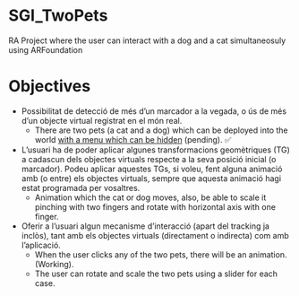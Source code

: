 # SGI_TwoPets
RA Project where the user can interact with a dog and a cat simultaneosuly using ARFoundation

# Objectives
- Possibilitat de detecció de més d’un marcador a la vegada, o ús de més d’un objecte virtual registrat en el món real.
  - There are two pets (a cat and a dog) which can be deployed into the world <ins>with a menu which can be hidden</ins> (pending). ✅
- L’usuari ha de poder aplicar algunes transformacions geomètriques (TG) a cadascun dels objectes virtuals respecte a la seva posició inicial (o marcador). Podeu aplicar aquestes TGs, si voleu, fent alguna animació amb (o entre) els objectes virtuals, sempre que aquesta animació hagi estat programada per vosaltres.
  - Animation which the cat or dog moves, also, be able to scale it pinching with two fingers and rotate with horizontal axis with one finger.
- Oferir a l’usuari algun mecanisme d’interacció (apart del tracking ja inclòs), tant amb els objectes virtuals (directament o indirecta) com amb l’aplicació.
  - When the user clicks any of the two pets, there will be an animation. (Working).
  - The user can rotate and scale the two pets using a slider for each case.
